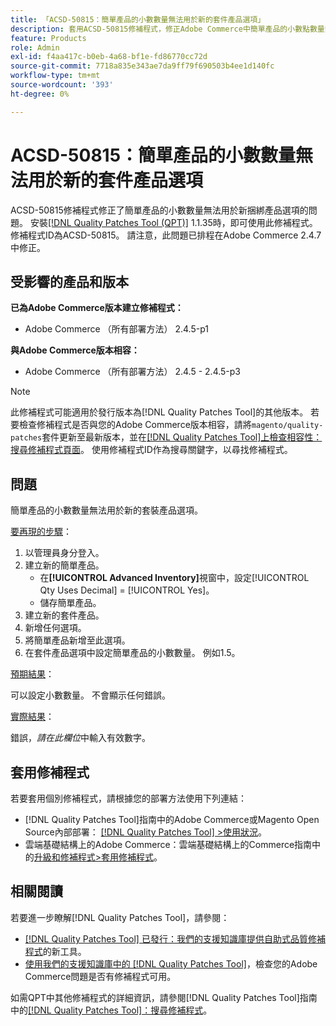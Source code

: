 ```yaml
---
title: 「ACSD-50815：簡單產品的小數數量無法用於新的套件產品選項」
description: 套用ACSD-50815修補程式，修正Adobe Commerce中簡單產品的小數點數量無法用於新捆綁產品選項的問題。
feature: Products
role: Admin
exl-id: f4aa417c-b0eb-4a68-bf1e-fd86770cc72d
source-git-commit: 7718a835e343ae7da9ff79f690503b4ee1d140fc
workflow-type: tm+mt
source-wordcount: '393'
ht-degree: 0%

---
```


# ACSD-50815：簡單產品的小數數量無法用於新的套件產品選項

ACSD-50815修補程式修正了簡單產品的小數數量無法用於新捆綁產品選項的問題。 安裝[[!DNL Quality Patches Tool (QPT)]](/help/announcements/adobe-commerce-announcements/magento-quality-patches-released-new-tool-to-self-serve-quality-patches.md) 1.1.35時，即可使用此修補程式。 修補程式ID為ACSD-50815。 請注意，此問題已排程在Adobe Commerce 2.4.7中修正。

## 受影響的產品和版本

**已為Adobe Commerce版本建立修補程式：**

* Adobe Commerce （所有部署方法） 2.4.5-p1

**與Adobe Commerce版本相容：**

* Adobe Commerce （所有部署方法） 2.4.5 - 2.4.5-p3

>[!NOTE]
>
>此修補程式可能適用於發行版本為[!DNL Quality Patches Tool]的其他版本。 若要檢查修補程式是否與您的Adobe Commerce版本相容，請將`magento/quality-patches`套件更新至最新版本，並在[[!DNL Quality Patches Tool]上檢查相容性：搜尋修補程式頁面](https://experienceleague.adobe.com/tools/commerce-quality-patches/index.html?lang=zh-Hant)。 使用修補程式ID作為搜尋關鍵字，以尋找修補程式。

## 問題

簡單產品的小數數量無法用於新的套裝產品選項。

<u>要再現的步驟</u>：

1. 以管理員身分登入。
1. 建立新的簡單產品。
   * 在&#x200B;**[!UICONTROL Advanced Inventory]**&#x200B;視窗中，設定[!UICONTROL Qty Uses Decimal] = [!UICONTROL Yes]。
   * 儲存簡單產品。
1. 建立新的套件產品。
1. 新增任何選項。
1. 將簡單產品新增至此選項。
1. 在套件產品選項中設定簡單產品的小數數量。 例如1.5。

<u>預期結果</u>：

可以設定小數數量。 不會顯示任何錯誤。

<u>實際結果</u>：

錯誤，*請在此欄位*&#x200B;中輸入有效數字。

## 套用修補程式

若要套用個別修補程式，請根據您的部署方法使用下列連結：

* [!DNL Quality Patches Tool]指南中的Adobe Commerce或Magento Open Source內部部署： [[!DNL Quality Patches Tool] >使用狀況](https://experienceleague.adobe.com/docs/commerce-operations/tools/quality-patches-tool/usage.html?lang=zh-Hant)。
* 雲端基礎結構上的Adobe Commerce：雲端基礎結構上的Commerce指南中的[升級和修補程式>套用修補程式](https://experienceleague.adobe.com/docs/commerce-cloud-service/user-guide/develop/upgrade/apply-patches.html?lang=zh-Hant)。

## 相關閱讀

若要進一步瞭解[!DNL Quality Patches Tool]，請參閱：

* [[!DNL Quality Patches Tool] 已發行：我們的支援知識庫提供自助式品質修補程式](/help/announcements/adobe-commerce-announcements/magento-quality-patches-released-new-tool-to-self-serve-quality-patches.md)的新工具。
* [使用我們的支援知識庫中的 [!DNL Quality Patches Tool]](/help/support-tools/patches-available-in-qpt-tool/check-patch-for-magento-issue-with-magento-quality-patches.md)，檢查您的Adobe Commerce問題是否有修補程式可用。

如需QPT中其他修補程式的詳細資訊，請參閱[!DNL Quality Patches Tool]指南中的[[!DNL Quality Patches Tool]：搜尋修補程式](https://experienceleague.adobe.com/tools/commerce-quality-patches/index.html?lang=zh-Hant)。
